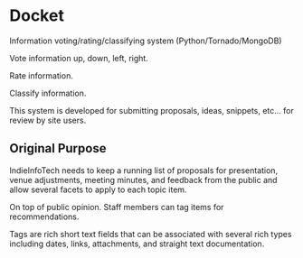 Docket
======

Information voting/rating/classifying system (Python/Tornado/MongoDB)

Vote information up, down, left, right.

Rate information.

Classify information.

This system is developed for submitting proposals, ideas, snippets, etc... for review by 
site users.

Original Purpose
----------------

IndieInfoTech needs to keep a running list of proposals for presentation, venue adjustments, 
meeting minutes, and feedback from the public and allow several facets to apply to each 
topic item.

On top of public opinion.  Staff members can tag items for recommendations.

Tags are rich short text fields that can be associated with several rich types including 
dates, links, attachments, and straight text documentation.

